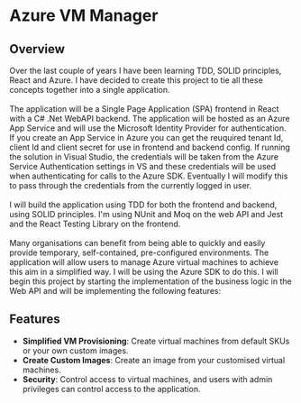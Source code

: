 # Azure VM Manager

## Overview

Over the last couple of years I have been learning TDD, SOLID principles, React and Azure. I have decided to create this project to tie all these concepts together into a single application.\
\
The application will be a Single Page Application (SPA) frontend in React with a C# .Net WebAPI backend. The application will be hosted as an Azure App Service and will use the Microsoft Identity Provider for authentication. If you create an App Service in Azure you can get the reuquired tenant Id, client Id and client secret for use in frontend and backend config. If running the solution in Visual Studio, the credentials will be taken from the Azure Service Authentication settings in VS and these credentials will be used when authenticating for calls to the Azure SDK. Eventually I will modify this to pass through the credentials from the currently logged in user.\
\
I will build the application using TDD for both the frontend and backend, using SOLID principles. I'm using NUnit and Moq on the web API and Jest and the React Testing Library on the frontend.\
\
Many organisations can benefit from being able to quickly and easily provide temporary, self-contained, pre-configured environments. The application will allow users to manage Azure virtual machines to achieve this aim in a simplified way. I will be using the Azure SDK to do this. I will begin this project by starting the implementation of the business logic in the Web API and will be implementing the following features:

## Features

- **Simplified VM Provisioning**: Create virtual machines from default SKUs or your own custom images.
- **Create Custom Images**: Create an image from your customised virtual machines.
- **Security**: Control access to virtual machines, and users with admin privileges can control access to the application.
